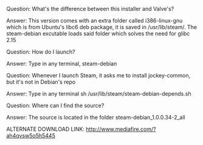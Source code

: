 Question: What's the difference between this installer and Valve's?

Answer: This version comes with an extra folder called i386-linux-gnu which is from Ubuntu's libc6 deb package, it is saved in /usr/lib/steam/. The steam-debian excutable loads said folder which solves the need for glibc 2.15


Question: How do I launch?

Answer: Type in any terminal, steam-debian


Question: Whenever I launch Steam, it asks me to install jockey-common, but it's not in Debian's repo

Answer: Type in any terminal sh /usr/lib/steam/steam-debian-depends.sh


Question: Where can I find the source?

Answer: The source is located in the folder steam-debian_1.0.0.34-2_all

ALTERNATE DOWNLOAD LINK: http://www.mediafire.com/?ah4qvsw5o5h5445

